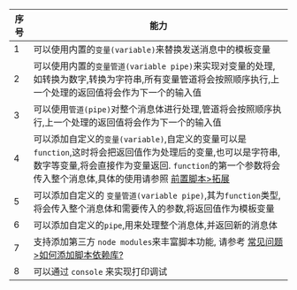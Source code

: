 | 序号 | 能力                                                                                                                                                                                                                                                         |
| ---- | ------------------------------------------------------------------------------------------------------------------------------------------------------------------------------------------------------------------------------------------------------------ |
| 1    | 可以使用内置的`变量(variable)`来替换发送消息中的模板变量                                                                                                                                                                                                     |
| 2    | 可以使用内置的`变量管道(variable pipe)`来实现对变量的处理,如转换为数字,转换为字符串,所有变量管道将会按照顺序执行,上一个处理的返回值将会作为下一个的输入值                                                                                                    |
| 3    | 可以使用`管道(pipe)`对整个消息体进行处理,管道将会按照顺序执行,上一个处理的返回值将会作为下一个的输入值                                                                                                                                                       |
| 4    | 可以添加自定义的`变量(variable)`,自定义的变量可以是`function`,这时将会把返回值作为处理后的变量,也可以是字符串,数字等变量,将会直接作为变量返回. `function`的第一个参数将会传入整个消息体,具体的使用请参照 [前置脚本>拓展](zh-cn/pre-publish-script/expand.md) |
| 5    | 可以添加自定义的 `变量管道(variable pipe)`,其为`function`类型,将会传入整个消息体和需要传入的参数,将返回值作为模板变量                                                                                                                                        |
| 6    | 可以添加自定义的`pipe`,用来处理整个消息体,并返回新的消息体                                                                                                                                                                                                   |
| 7    | 支持添加第三方 `node modules`来丰富脚本功能, 请参考 [常见问题>如何添加脚本依赖库?](zh-cn/question/how-to-add-support-modules.md)                                                                                                                             |
| 8    | 可以通过 `console` 来实现打印调试                                                                                                                                                                                                                            |
